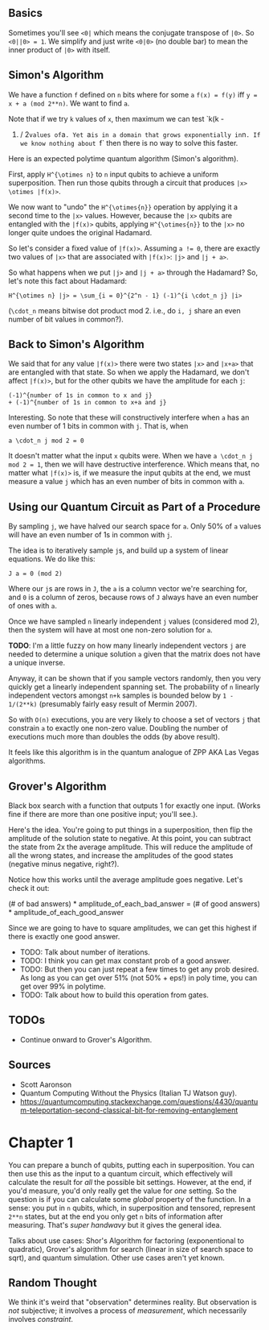 ## Basics

Sometimes you'll see `<0|` which means the conjugate transpose of
`|0>`. So `<0||0> = 1`. We simplify and just write `<0|0>` (no double
bar) to mean the inner product of `|0>` with itself.

## Simon's Algorithm

We have a function `f` defined on `n` bits where for some `a` `f(x) =
f(y)` iff `y = x + a (mod 2**n)`. We want to find `a`.

Note that if we try `k` values of `x`, then maximum we can test `k(k -
1) / 2` values of `a`. Yet `a` is in a domain that grows exponentially
in `n`. If we know nothing about `f` then there is no way to solve
this faster.

Here is an expected polytime quantum algorithm (Simon's algorithm).

First, apply `H^{\otimes n}` to `n` input qubits to achieve a uniform
superposition. Then run those qubits through a circuit that produces
`|x> \otimes |f(x)>`.

We now want to "undo" the `H^{\otimes{n}}` operation by applying it a
second time to the `|x>` values. However, because the `|x>` qubits are
entangled with the `|f(x)>` qubits, applying `H^{\otimes{n}}` to the
`|x>` no longer quite undoes the original Hadamard.

So let's consider a fixed value of `|f(x)>`. Assuming `a != 0`, there
are exactly two values of `|x>` that are associated with `|f(x)>`:
`|j>` and `|j + a>`.

So what happens when we put `|j>` and `|j + a>` through the Hadamard?
So, let's note this fact about Hadamard:

    H^{\otimes n} |j> = \sum_{i = 0}^{2^n - 1} (-1)^{i \cdot_n j} |i>

(`\cdot_n` means bitwise dot product mod 2. i.e., do `i, j` share an
even number of bit values in common?).

## Back to Simon's Algorithm

We said that for any value `|f(x)>` there were two states `|x>` and
`|x+a>` that are entangled with that state. So when we apply the
Hadamard, we don't affect `|f(x)>`, but for the other qubits we have
the amplitude for each `j`:

    (-1)^{number of 1s in common to x and j}
    + (-1)^{number of 1s in common to x+a and j}

Interesting. So note that these will constructively interfere when `a`
has an even number of 1 bits in common with `j`. That is, when

    a \cdot_n j mod 2 = 0

It doesn't matter what the input `x` qubits were. When we have `a
\cdot_n j mod 2 = 1`, then we will have destructive
interference. Which means that, no matter what `|f(x)>` is, if we
measure the input qubits at the end, we must measure a value `j` which
has an even number of bits in common with `a`.

## Using our Quantum Circuit as Part of a Procedure

By sampling `j`, we have halved our search space for `a`. Only 50% of
`a` values will have an even number of 1s in common with `j`.

The idea is to iteratively sample `j`s, and build up a system of
linear equations. We do like this:

    J a = 0 (mod 2)

Where our `j`s are rows in `J`, the `a` is a column vector we're
searching for, and `0` is a column of zeros, because rows of `J`
always have an even number of ones with `a`.

Once we have sampled `n` linearly independent `j` values (considered
mod 2), then the system will have at most one non-zero solution for
`a`.

**TODO**: I'm a little fuzzy on how many linearly independent vectors
`j` are needed to determine a unique solution `a` given that the
matrix does not have a unique inverse.

Anyway, it can be shown that if you sample vectors randomly, then you
very quickly get a linearly independent spanning set. The probability
of `n` linearly independent vectors amongst `n+k` samples is bounded
below by `1 - 1/(2**k)` (presumably fairly easy result of Mermin
2007).

So with `O(n)` executions, you are very likely to choose a set of
vectors `j` that constrain `a` to exactly one non-zero value. Doubling
the number of executions much more than doubles the odds (by above
result).

It feels like this algorithm is in the quantum analogue of ZPP AKA Las
Vegas algorithms.

## Grover's Algorithm

Black box search with a function that outputs 1 for exactly one input.
(Works fine if there are more than one positive input; you'll see.).

Here's the idea. You're going to put things in a superposition, then
flip the amplitude of the solution state to negative. At this point, you
can subtract the state from 2x the average amplitude. This will reduce
the amplitude of all the wrong states, and increase the amplitudes of
the good states (negative minus negative, right?).

Notice how this works until the average amplitude goes negative.
Let's check it out:

  (# of bad answers) * amplitude_of_each_bad_answer
  = (# of good answers) * amplitude_of_each_good_answer

Since we are going to have to square amplitudes, we can get this highest
if there is exactly one good answer.

* TODO: Talk about number of iterations.
* TODO: I think you can get max constant prob of a good answer.
* TODO: But then you can just repeat a few times to get any prob
  desired. As long as you can get over 51% (not 50% + eps!) in poly
  time, you can get over 99% in polytime.
* TODO: Talk about how to build this operation from gates.

## TODOs

* Continue onward to Grover's Algorithm.

## Sources

* Scott Aaronson
* Quantum Computing Without the Physics (Italian TJ Watson guy).
* https://quantumcomputing.stackexchange.com/questions/4430/quantum-teleportation-second-classical-bit-for-removing-entanglement

# Chapter 1

You can prepare a bunch of qubits, putting each in superposition. You
can then use this as the input to a quantum circuit, which effectively
will calculate the result for *all* the possible bit
settings. However, at the end, if you'd measure, you'd only really get
the value for *one* setting. So the question is if you can calculate
some *global* property of the function. In a sense: you put in `n`
qubits, which, in superposition and tensored, represent `2**n` states,
but at the end you only get `n` bits of information after
measuring. That's *super handwavy* but it gives the general idea.

Talks about use cases: Shor's Algorithm for factoring (exponentional
to quadratic), Grover's algorithm for search (linear in size of search
space to sqrt), and quantum simulation. Other use cases aren't yet
known.

## Random Thought

We think it's weird that "observation" determines reality. But
observation is *not* subjective; it involves a process of
*measurement*, which necessarily involves *constraint*.
